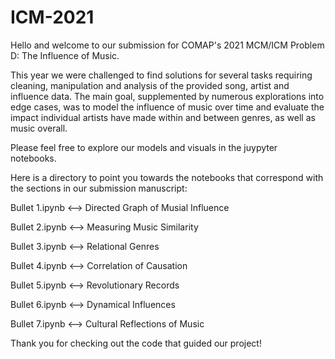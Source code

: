 # ICM-2021
Hello and welcome to our submission for COMAP's 2021 MCM/ICM Problem D: The Influence of Music.


This year we were challenged to find solutions for several tasks requiring cleaning, manipulation and analysis of the provided song, artist and influence data. The main goal, supplemented by numerous explorations into edge cases, was to model the influence of music over time and evaluate the impact individual artists have made within and between genres, as well as music overall.


Please feel free to explore our models and visuals in the juypyter notebooks.


Here is a directory to point you towards the notebooks that correspond with the sections in our submission manuscript:


  Bullet 1.ipynb <--> Directed Graph of Musial Influence
  
  Bullet 2.ipynb <--> Measuring Music Similarity
  
  Bullet 3.ipynb <--> Relational Genres 
  
  Bullet 4.ipynb <--> Correlation of Causation
  
  Bullet 5.ipynb <--> Revolutionary Records
  
  Bullet 6.ipynb <--> Dynamical Influences
  
  Bullet 7.ipynb <--> Cultural Reflections of Music
  

Thank you for checking out the code that guided our project!
